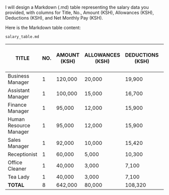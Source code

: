 I will design a Markdown (.md) table representing the salary data you provided, with columns for Title, No., Amount (KSH), Allowances (KSH), Deductions (KSH), and Net Monthly Pay (KSH).

Here is the Markdown table content:

`salary_table.md`

| TITLE                 | NO. | AMOUNT (KSH) | ALLOWANCES (KSH) | DEDUCTIONS (KSH) | NET MONTHLY PAY (KSH) |
|-----------------------|-----|--------------|------------------|------------------|-----------------------|
| Business Manager      | 1   | 120,000      | 20,000           | 19,900           | 120,100               |
| Assistant Manager     | 1   | 100,000      | 15,000           | 16,700           | 98,300                |
| Finance Manager       | 1   | 95,000       | 12,000           | 15,900           | 91,100                |
| Human Resource Manager| 1   | 95,000       | 12,000           | 15,900           | 91,100                |
| Sales Manager         | 1   | 92,000       | 10,000           | 15,420           | 86,580                |
| Receptionist          | 1   | 60,000       | 5,000            | 10,300           | 54,700                |
| Office Cleaner        | 1   | 40,000       | 3,000            | 7,100            | 35,900                |
| Tea Lady              | 1   | 40,000       | 3,000            | 7,100            | 35,900                |
| **TOTAL**             | 8   | 642,000      | 80,000           | 108,320          | 613,680               |

```